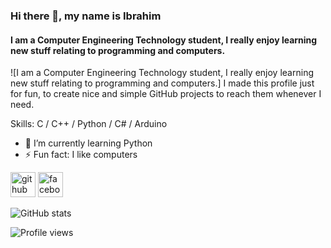 ### Hi there 👋, my name is Ibrahim
#### I am a Computer Engineering Technology student, I really enjoy learning new stuff relating to programming and computers.
![I am a Computer Engineering Technology student, I really enjoy learning new stuff relating to programming and computers.]
I made this profile just for fun, to create nice and simple GitHub projects to reach them whenever I need.

Skills: C / C++ / Python / C# / Arduino

- 🌱 I’m currently learning Python 
- ⚡ Fun fact: I like computers 


[<img src='https://cdn.jsdelivr.net/npm/simple-icons@3.0.1/icons/github.svg' alt='github' height='40'>](https://github.com/theRealBarham)  [<img src='https://cdn.jsdelivr.net/npm/simple-icons@3.0.1/icons/facebook.svg' alt='facebook' height='40'>](https://www.facebook.com/theRealBarham)  

![GitHub stats](https://github-readme-stats.vercel.app/api?username=theRealBarham&show_icons=true)  

![Profile views](https://gpvc.arturio.dev/theRealBarham)  
